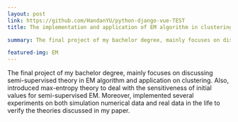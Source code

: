 ```yaml
---
layout: post
link: https://github.com/HandanYU/python-django-vue-TEST
title: The implementation and application of EM algorithm in clustering

summary: The final project of my bachelor degree, mainly focuses on discussing semi-supervised theory in EM algorithm and application on clustering. Also, introduced max-entropy theory to deal with the sensitiveness of initial values for semi-supervised EM. Moreover, implemented several experiments on both simulation numerical data and real data in the life to verify the theories discussed in my paper.

featured-img: EM
---
```


The final project of my bachelor degree, mainly focuses on discussing semi-supervised theory in EM algorithm and application on clustering. Also, introduced max-entropy theory to deal with the sensitiveness of initial values for semi-supervised EM. Moreover, implemented several experiments on both simulation numerical data and real data in the life to verify the theories discussed in my paper.